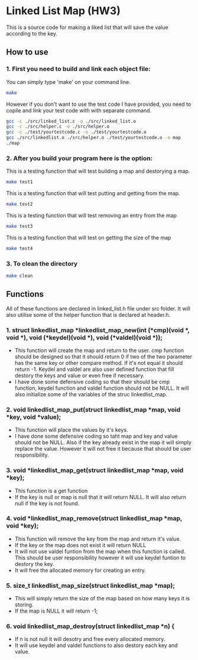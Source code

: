 # Linked List Map (HW3)

This is a source code for making a liked list that will save the value according to the key. 

## How to use

### 1. First you need to build and link each object file:
You can simply type 'make' on your command line. 

```bash
make
```

However if you don't want to use the test code I have provided, you need to copile and link your test code with with separate command. 

```bash
gcc -c ./src/linked_list.c -o ./src/linked_list.o
gcc -c ./src/helper.c -o ./src/helper.o
gcc -c ./test/yourtestcode.c -o ./test/yourtestcode.o
gcc ./src/linkedlist.o ./src/helper.o ./test/yourtestcode.o -o map
./map
```

### 2. After you build your program here is the option:

This is a testing function that will test building a map and destorying a map.
```bash
make test1
```

This is a testing function that will test putting and getting from the map.
```bash
make test2
```

This is a testing function that will test removing an entry from the map
```bash
make test3
```

This is a testing function that will test on getting the size of the map
```bash
make test4
```

### 3. To clean the directory

```bash
make clean
```

## Functions

All of these functions are declared in linked_list.h file under src folder. 
It will also utilise some of the helper function that is declared at header.h.

### 1. struct linkedlist_map *linkedlist_map_new(int (*cmp)(void *, void *), void (*keydel)(void *), void (*valdel)(void *));

- This function will create the map and return to the user. cmp function should be designed so that it should return 0 if two of the two parameter has the same key or other compare method. If it's not equal it should return -1. Keydel and valdel are also user defined function that fill destory the keys and value or even free if necessary.
- I have done some defensive coding so that their should be cmp function, keydel function and valdel function should not be NULL. It will also initialize some of the variables of the struc linkedlist_map. 

### 2. void linkedlist_map_put(struct linkedlist_map *map, void *key, void *value);

- This function will place the values by it's keys. 
- I have done some defensive coding so taht map and key and value should not be NULL. Also if the key already exist in the map it will simply replace the value. However it will not free it because that should be user responsibility. 

### 3. void *linkedlist_map_get(struct linkedlist_map *map, void *key);

- This function is a get function
- If the key is null or map is null that it will return NULL. It will also return null if the key is not found. 

### 4. void *linkedlist_map_remove(struct linkedlist_map *map, void *key);

- This function will remove the key from the map and return it's value.
- If the key or the map does not exist it will return NULL
- It will not use valdel funtion from the map when this function is called. This should be user responsibility however it will use keydel funtion to destory the key. 
- It will free the allocated memory for creating an entry. 

### 5. size_t linkedlist_map_size(struct linkedlist_map *map);

- This will simply return the size of the map based on how many keys it is storing.
- If the map is NULL it will return -1; 

### 6. void linkedlist_map_destroy(struct linkedlist_map *n) {

- If n is not null it will desotry and free every allocated memory. 
- It will use keydel and valdel functions to also destory each key and value.
